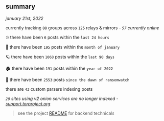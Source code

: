 
## summary
_january 21st, 2022_

currently tracking `88` groups across `125` relays & mirrors - _`57` currently online_

⏲ there have been `6` posts within the `last 24 hours`

🦈 there have been `195` posts within the `month of january`

🪐 there have been `1060` posts within the `last 90 days`

🏚 there have been `191` posts within the `year of 2022`

🦕 there have been `2553` posts `since the dawn of ransomwatch`

there are `43` custom parsers indexing posts

_`20` sites using v2 onion services are no longer indexed - [support.torproject.org](https://support.torproject.org/onionservices/v2-deprecation/)_

> see the project [README](https://github.com/thetanz/ransomwatch#ransomwatch--) for backend technicals

